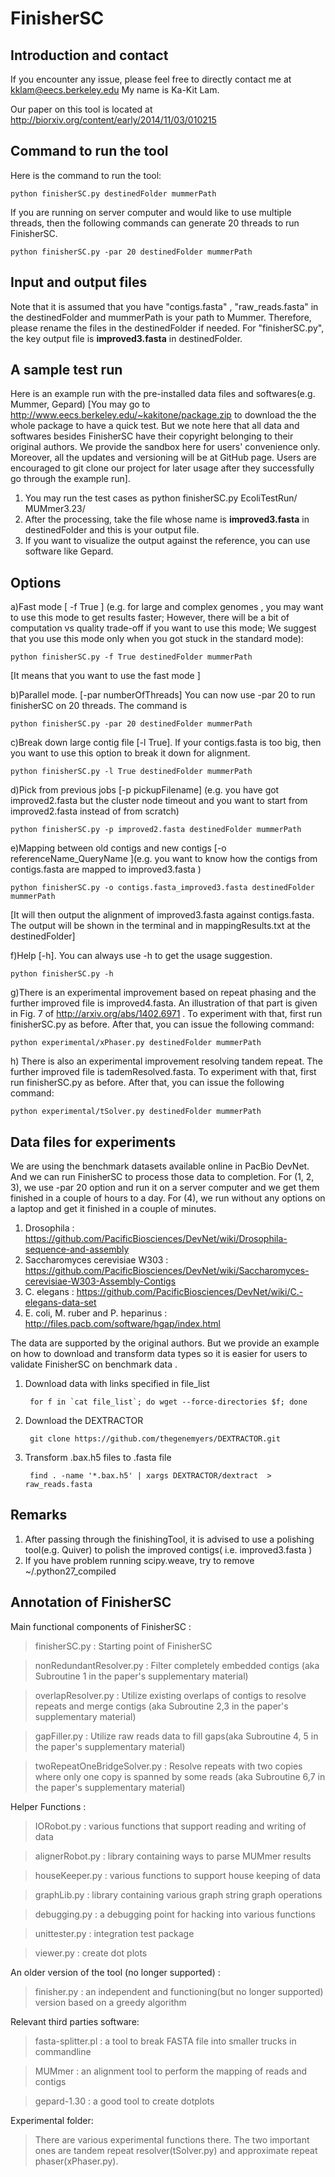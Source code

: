 FinisherSC
=============

## Introduction and contact ##
If you encounter any issue, please feel free to directly contact me at kklam@eecs.berkeley.edu
My name is  Ka-Kit Lam. 

Our paper on this tool is located at http://biorxiv.org/content/early/2014/11/03/010215

## Command to run the tool ##

Here is the command to run the tool:

	python finisherSC.py destinedFolder mummerPath
	
If you are running on server computer and would like to use multiple threads, then the following commands can generate 20 threads to run FinisherSC. 

	python finisherSC.py -par 20 destinedFolder mummerPath

## Input and output files ##

Note that it is assumed that you have "contigs.fasta" , "raw_reads.fasta" in the destinedFolder and mummerPath is your path to Mummer. Therefore, please rename the files in the destinedFolder if needed. For "finisherSC.py", the key output file is **improved3.fasta** in destinedFolder. 


## A sample test run ##
Here is an example run with the pre-installed data files and softwares(e.g. Mummer, Gepard) [You may go to http://www.eecs.berkeley.edu/~kakitone/package.zip  to download the the whole package to have a quick test. But we note here that all data and softwares besides FinisherSC have their copyright belonging to their original authors. We provide the sandbox here for users' convenience only. Moreover, all the updates and versioning will be at GitHub page. Users are encouraged to git clone our project for later usage after they successfully go through the example run].

1. You may run the test cases as python finisherSC.py EcoliTestRun/ MUMmer3.23/
2. After the processing, take the file whose name is **improved3.fasta** in destinedFolder and this is your output file.
3. If you want to visualize the output against the reference, you can use software like Gepard.

## Options ##
a)Fast mode \[ -f True \] (e.g. for large and complex genomes , you may want to use this mode to get results faster; However, there will be a bit of computation vs quality trade-off if you want to use this mode; We suggest that you use this mode only when you got stuck in the standard mode): 

	python finisherSC.py -f True destinedFolder mummerPath
[It means that you want to use the fast mode ]

b)Parallel mode. \[-par numberOfThreads\] You can now use -par 20 to run finisherSC on 20 threads. The command is 
        
	python finisherSC.py -par 20 destinedFolder mummerPath


c)Break down large contig file \[-l True\]. If your contigs.fasta is too big, then you want to use this option to break it down for alignment. 

	python finisherSC.py -l True destinedFolder mummerPath


d)Pick from previous jobs \[-p pickupFilename\] (e.g. you have got improved2.fasta but the cluster node timeout and you want to start from improved2.fasta instead of from scratch)

	python finisherSC.py -p improved2.fasta destinedFolder mummerPath  

e)Mapping between old contigs and new contigs \[-o referenceName_QueryName \](e.g. you want to know how the contigs from contigs.fasta are mapped to improved3.fasta )

	python finisherSC.py -o contigs.fasta_improved3.fasta destinedFolder mummerPath 
[It will then output the alignment of improved3.fasta against contigs.fasta. The output will be shown in the terminal and in mappingResults.txt at the destinedFolder]

f)Help \[-h\]. You can always use -h to get the usage suggestion. 

	python finisherSC.py -h


g)There is an experimental improvement based on repeat phasing and the further improved file is improved4.fasta. An illustration of that part is given in Fig. 7 of http://arxiv.org/abs/1402.6971 . To experiment with that, first run finisherSC.py as before. After that, you can issue the following command:

	python experimental/xPhaser.py destinedFolder mummerPath

h) There is also an experimental improvement resolving tandem repeat. The further improved file is tademResolved.fasta. To experiment with that, first run finisherSC.py as before. After that, you can issue the following command:

	python experimental/tSolver.py destinedFolder mummerPath


## Data files for experiments ##
We are using the benchmark datasets available online in PacBio DevNet. And we can run FinisherSC to process those data to completion. For (1, 2, 3), we use -par 20 option and run it on a server computer and we get them finished in a couple of hours to a day. For (4), we run without any options on a laptop and get it finished in a couple of minutes. 
  
1. Drosophila : https://github.com/PacificBiosciences/DevNet/wiki/Drosophila-sequence-and-assembly 
2. Saccharomyces cerevisiae W303 : https://github.com/PacificBiosciences/DevNet/wiki/Saccharomyces-cerevisiae-W303-Assembly-Contigs
3. C. elegans : https://github.com/PacificBiosciences/DevNet/wiki/C.-elegans-data-set
4. E. coli, M. ruber and P. heparinus : http://files.pacb.com/software/hgap/index.html

The data are supported by the original authors. But we provide an example on how to download and transform data types so it is easier for users to validate FinisherSC on benchmark data . 

1. Download data with links specified in file_list

        for f in `cat file_list`; do wget --force-directories $f; done 
	
2. Download the DEXTRACTOR

        git clone https://github.com/thegenemyers/DEXTRACTOR.git
	
3. Transform .bax.h5 files to .fasta file
	
        find . -name '*.bax.h5' | xargs DEXTRACTOR/dextract  > raw_reads.fasta



## Remarks ##
1. After passing through the finishingTool, it is advised to use a polishing tool(e.g. Quiver) to polish the improved contigs( i.e. improved3.fasta )
2. If you have problem running scipy.weave, try to remove ~/.python27_compiled 

## Annotation of FinisherSC ##
Main functional components of FinisherSC : 

> finisherSC.py : Starting point of FinisherSC
	
> nonRedundantResolver.py : Filter completely embedded contigs (aka Subroutine 1 in the paper's supplementary material)
	
> overlapResolver.py : Utilize existing overlaps of contigs to resolve repeats and merge contigs (aka Subroutine 2,3 in the paper's supplementary material)
	
> gapFiller.py : Utilize raw reads data to fill gaps(aka Subroutine 4, 5 in the paper's supplementary material)
	
> twoRepeatOneBridgeSolver.py : Resolve repeats with two copies where only one copy is spanned by some reads (aka Subroutine 6,7 in the paper's supplementary material)

Helper Functions :

> IORobot.py : various functions that support reading and writing of data

> alignerRobot.py : library containing ways to parse MUMmer results

> houseKeeper.py : various functions to support house keeping of data

> graphLib.py : library containing various graph string graph operations 

> debugging.py : a debugging point for hacking into various functions 

> unittester.py : integration test package

> viewer.py : create dot plots 


An older version of the tool (no longer supported) : 

> finisher.py : an independent and functioning(but no longer supported) version based on a greedy algorithm

Relevant third parties software: 

> fasta-splitter.pl : a tool to break FASTA file into smaller trucks in commandline

> MUMmer : an alignment tool to perform the mapping of reads and contigs

> gepard-1.30 : a good tool to create dotplots

Experimental folder: 

> There are various experimental functions there. The two important ones are tandem repeat resolver(tSolver.py) and approximate repeat phaser(xPhaser.py). 
